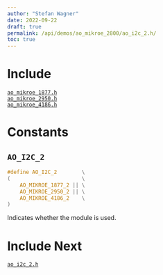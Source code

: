 ```yaml
---
author: "Stefan Wagner"
date: 2022-09-22
draft: true
permalink: /api/demos/ao_mikroe_2800/ao_i2c_2.h/
toc: true
---
```


# Include

[`ao_mikroe_1877.h`](ao_mikroe_1877.h.md) <br/>
[`ao_mikroe_2950.h`](ao_mikroe_2950.h.md) <br/>
[`ao_mikroe_4186.h`](ao_mikroe_4186.h.md)

# Constants

## `AO_I2C_2`

```c
#define AO_I2C_2        \
(                       \
    AO_MIKROE_1877_2 || \
    AO_MIKROE_2950_2 || \
    AO_MIKROE_4186_2    \
)
```

Indicates whether the module is used.

# Include Next

[`ao_i2c_2.h`](../../src/ao_sys_xc32_pic32_i2c/ao_i2c_2.h.md)
